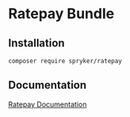 # Ratepay Bundle

## Installation

```
composer require spryker/ratepay
```

## Documentation

[Ratepay Documentation](http://spryker.github.io/core/bundles/ratepay)
